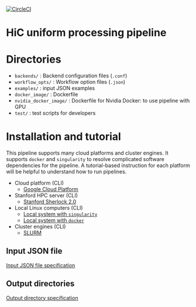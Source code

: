 [![CircleCI](https://circleci.com/gh/ENCODE-DCC/hic-pipeline/tree/dev-1.svg?style=svg)](https://circleci.com/gh/ENCODE-DCC/hic-pipeline/tree/dev-1)

HiC uniform processing pipeline
===================================================

# Directories
* `backends/` : Backend configuration files (`.conf`)
* `workflow_opts/` : Workflow option files (`.json`)
* `examples/` : input JSON examples
* `docker_image/` : Dockerfile
* `nvidia_docker_image/` : Dockerfile for Nvidia Docker: to use pipeline with GPU
* `test/` : test scripts for developers


# Installation and tutorial

This pipeline supports many cloud platforms and cluster engines. It supports `docker` and `singularity` to resolve complicated software dependencies for the pipeline. A tutorial-based instruction for each platform will be helpful to understand how to run pipelines.

* Cloud platform (CLI)
  * [Google Cloud Platform](docs/tutorial_google.md)
* Stanford HPC server (CLI)
  * [Stanford Sherlock 2.0](docs/tutorial_sherlock.md)
* Local Linux computers (CLI)
  * [Local system with `singularity`](docs/tutorial_local_singularity.md)
  * [Local system with `docker`](docs/tutorial_local_docker.md)
* Cluster engines (CLI)
  * [SLURM](docs/tutorial_slurm_singularity.md)

## Input JSON file

[Input JSON file specification](docs/input.md)

## Output directories

[Output directory specification](docs/output.md)
